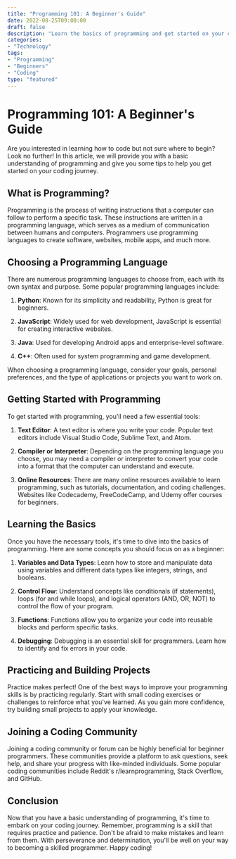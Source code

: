 ```yaml
---
title: "Programming 101: A Beginner's Guide"
date: 2022-08-25T09:00:00
draft: false
description: "Learn the basics of programming and get started on your coding journey."
categories:
- "Technology"
tags:
- "Programming"
- "Beginners"
- "Coding"
type: "featured"
---
```


# Programming 101: A Beginner's Guide

Are you interested in learning how to code but not sure where to begin? Look no further! In this article, we will provide you with a basic understanding of programming and give you some tips to help you get started on your coding journey.

## What is Programming?

Programming is the process of writing instructions that a computer can follow to perform a specific task. These instructions are written in a programming language, which serves as a medium of communication between humans and computers. Programmers use programming languages to create software, websites, mobile apps, and much more.

## Choosing a Programming Language

There are numerous programming languages to choose from, each with its own syntax and purpose. Some popular programming languages include:

1. **Python**: Known for its simplicity and readability, Python is great for beginners.

2. **JavaScript**: Widely used for web development, JavaScript is essential for creating interactive websites.

3. **Java**: Used for developing Android apps and enterprise-level software.

4. **C++**: Often used for system programming and game development.

When choosing a programming language, consider your goals, personal preferences, and the type of applications or projects you want to work on.

## Getting Started with Programming

To get started with programming, you'll need a few essential tools:

1. **Text Editor**: A text editor is where you write your code. Popular text editors include Visual Studio Code, Sublime Text, and Atom.

2. **Compiler or Interpreter**: Depending on the programming language you choose, you may need a compiler or interpreter to convert your code into a format that the computer can understand and execute.

3. **Online Resources**: There are many online resources available to learn programming, such as tutorials, documentation, and coding challenges. Websites like Codecademy, FreeCodeCamp, and Udemy offer courses for beginners.

## Learning the Basics

Once you have the necessary tools, it's time to dive into the basics of programming. Here are some concepts you should focus on as a beginner:

1. **Variables and Data Types**: Learn how to store and manipulate data using variables and different data types like integers, strings, and booleans.

2. **Control Flow**: Understand concepts like conditionals (if statements), loops (for and while loops), and logical operators (AND, OR, NOT) to control the flow of your program.

3. **Functions**: Functions allow you to organize your code into reusable blocks and perform specific tasks.

4. **Debugging**: Debugging is an essential skill for programmers. Learn how to identify and fix errors in your code.

## Practicing and Building Projects

Practice makes perfect! One of the best ways to improve your programming skills is by practicing regularly. Start with small coding exercises or challenges to reinforce what you've learned. As you gain more confidence, try building small projects to apply your knowledge.

## Joining a Coding Community

Joining a coding community or forum can be highly beneficial for beginner programmers. These communities provide a platform to ask questions, seek help, and share your progress with like-minded individuals. Some popular coding communities include Reddit's r/learnprogramming, Stack Overflow, and GitHub.

## Conclusion

Now that you have a basic understanding of programming, it's time to embark on your coding journey. Remember, programming is a skill that requires practice and patience. Don't be afraid to make mistakes and learn from them. With perseverance and determination, you'll be well on your way to becoming a skilled programmer. Happy coding!
